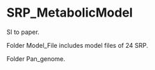 # SRP_MetabolicModel

SI to paper.

Folder Model_File includes model files of 24 SRP.

Folder Pan_genome.
